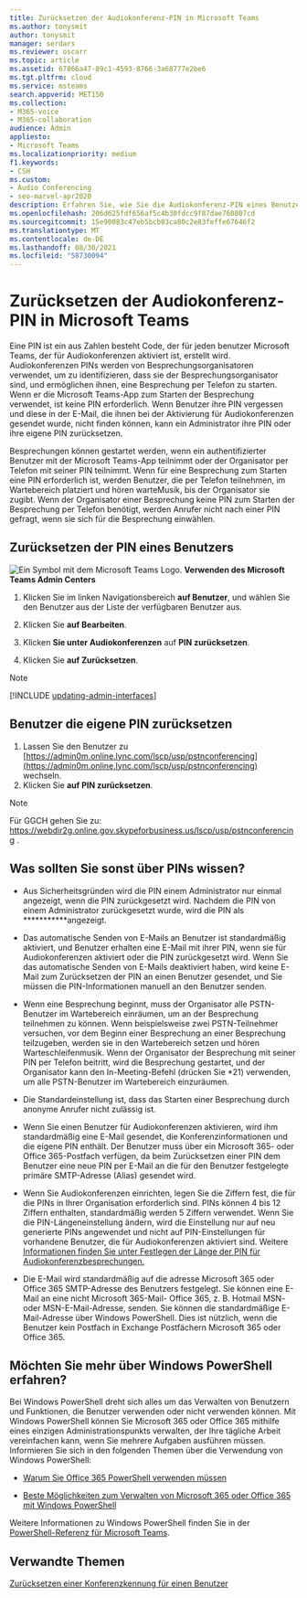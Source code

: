 ```yaml
---
title: Zurücksetzen der Audiokonferenz-PIN in Microsoft Teams
ms.author: tonysmit
author: tonysmit
manager: serdars
ms.reviewer: oscarr
ms.topic: article
ms.assetid: 67866a47-89c1-4593-8766-3a68777e2be6
ms.tgt.pltfrm: cloud
ms.service: msteams
search.appverid: MET150
ms.collection:
- M365-voice
- M365-collaboration
audience: Admin
appliesto:
- Microsoft Teams
ms.localizationpriority: medium
f1.keywords:
- CSH
ms.custom:
- Audio Conferencing
- seo-marvel-apr2020
description: Erfahren Sie, wie Sie die Audiokonferenz-PIN eines Benutzers in ihrer Microsoft Teams zurücksetzen, und erfahren Sie wichtige Informationen zu PINs.
ms.openlocfilehash: 206d625fdf656af5c4b30fdcc9f87dae760807cd
ms.sourcegitcommit: 15e90083c47eb5bcb03ca80c2e83feffe67646f2
ms.translationtype: MT
ms.contentlocale: de-DE
ms.lasthandoff: 08/30/2021
ms.locfileid: "58730094"
---
```

# <a name="reset-the-audio-conferencing-pin-in-microsoft-teams"></a>Zurücksetzen der Audiokonferenz-PIN in Microsoft Teams

Eine PIN ist ein aus Zahlen besteht Code, der für jeden benutzer Microsoft Teams, der für Audiokonferenzen aktiviert ist, erstellt wird. Audiokonferenzen PINs werden von Besprechungsorganisatoren verwendet, um zu identifizieren, dass sie der Besprechungsorganisator sind, und ermöglichen ihnen, eine Besprechung per Telefon zu starten. Wenn er die Microsoft Teams-App zum Starten der Besprechung verwendet, ist keine PIN erforderlich. Wenn Benutzer ihre PIN vergessen und diese in der E-Mail, die ihnen bei der Aktivierung für Audiokonferenzen gesendet wurde, nicht finden können, kann ein Administrator ihre PIN oder ihre eigene PIN zurücksetzen.
  
Besprechungen können gestartet werden, wenn ein authentifizierter Benutzer mit der Microsoft Teams-App teilnimmt oder der Organisator per Telefon mit seiner PIN teilnimmt. Wenn für eine Besprechung zum Starten eine PIN erforderlich ist, werden Benutzer, die per Telefon teilnehmen, im Wartebereich platziert und hören warteMusik, bis der Organisator sie zugibt. Wenn der Organisator einer Besprechung keine PIN zum Starten der Besprechung per Telefon benötigt, werden Anrufer nicht nach einer PIN gefragt, wenn sie sich für die Besprechung einwählen.

## <a name="reset-a-users-pin"></a>Zurücksetzen der PIN eines Benutzers

![Ein Symbol mit dem Microsoft Teams Logo.](media/teams-logo-30x30.png) **Verwenden des Microsoft Teams Admin Centers**

1. Klicken Sie im linken Navigationsbereich **auf Benutzer**, und wählen Sie den Benutzer aus der Liste der verfügbaren Benutzer aus.

2. Klicken Sie **auf Bearbeiten**.

3. Klicken **Sie unter Audiokonferenzen** auf **PIN zurücksetzen**.

4. Klicken Sie **auf Zurücksetzen**.
 
> [!Note]
> [!INCLUDE [updating-admin-interfaces](includes/updating-admin-interfaces.md)]
   
## <a name="have-a-user-reset-their-own-pin"></a>Benutzer die eigene PIN zurücksetzen

1. Lassen Sie den Benutzer zu [https://admin0m.online.lync.com/lscp/usp/pstnconferencing](https://admin0m.online.lync.com/lscp/usp/pstnconferencing) wechseln.
2. Klicken Sie **auf PIN zurücksetzen**. 

> [!NOTE]
> Für GGCH gehen Sie zu: https://webdir2g.online.gov.skypeforbusiness.us/lscp/usp/pstnconferencing .

## <a name="what-else-should-you-know-about-pins"></a>Was sollten Sie sonst über PINs wissen?

- Aus Sicherheitsgründen wird die PIN einem Administrator nur einmal angezeigt, wenn die PIN zurückgesetzt wird. Nachdem die PIN von einem Administrator zurückgesetzt wurde, wird die PIN als ***********angezeigt.
    
- Das automatische Senden von E-Mails an Benutzer ist standardmäßig aktiviert, und Benutzer erhalten eine E-Mail mit ihrer PIN, wenn sie für Audiokonferenzen aktiviert oder die PIN zurückgesetzt wird. Wenn Sie das automatische Senden von E-Mails deaktiviert haben, wird keine E-Mail zum Zurücksetzen der PIN an einen Benutzer gesendet, und Sie müssen die PIN-Informationen manuell an den Benutzer senden.
    
- Wenn eine Besprechung beginnt, muss der Organisator alle PSTN-Benutzer im Wartebereich einräumen, um an der Besprechung teilnehmen zu können. Wenn beispielsweise zwei PSTN-Teilnehmer versuchen, vor dem Beginn einer Besprechung an einer Besprechung teilzugeben, werden sie in den Wartebereich setzen und hören Warteschleifenmusik. Wenn der Organisator der Besprechung mit seiner PIN per Telefon beitritt, wird die Besprechung gestartet, und der Organisator kann den In-Meeting-Befehl (drücken Sie *21) verwenden, um alle PSTN-Benutzer im Wartebereich einzuräumen.
    
- Die Standardeinstellung ist, dass das Starten einer Besprechung durch anonyme Anrufer nicht zulässig ist.
    
- Wenn Sie einen Benutzer für Audiokonferenzen aktivieren, wird ihm standardmäßig eine E-Mail gesendet, die Konferenzinformationen und die eigene PIN enthält. Der Benutzer muss über ein Microsoft 365- oder Office 365-Postfach verfügen, da beim Zurücksetzen einer PIN dem Benutzer eine neue PIN per E-Mail an die für den Benutzer festgelegte primäre SMTP-Adresse (Alias) gesendet wird.
    
- Wenn Sie Audiokonferenzen einrichten, legen Sie die Ziffern fest, die für die PINs in Ihrer Organisation erforderlich sind. PINs können 4 bis 12 Ziffern enthalten, standardmäßig werden 5 Ziffern verwendet. Wenn Sie die PIN-Längeneinstellung ändern, wird die Einstellung nur auf neu generierte PINs angewendet und nicht auf PIN-Einstellungen für vorhandene Benutzer, die für Audiokonferenzen aktiviert sind. Weitere [Informationen finden Sie unter Festlegen der Länge der PIN für Audiokonferenzbesprechungen.](Set-the-PIN-length-for-Audio-Conferencing-meetings-in-teams.md)
    
- Die E-Mail wird standardmäßig auf die adresse Microsoft 365 oder Office 365 SMTP-Adresse des Benutzers festgelegt. Sie können eine E-Mail an eine nicht Microsoft 365-Mail- Office 365, z. B. Hotmail MSN- oder MSN-E-Mail-Adresse, senden. Sie können die standardmäßige E-Mail-Adresse über Windows PowerShell. Dies ist nützlich, wenn die Benutzer kein Postfach in Exchange Postfächern Microsoft 365 oder Office 365.

    

## <a name="want-to-know-more-about-windows-powershell"></a>Möchten Sie mehr über Windows PowerShell erfahren?

Bei Windows PowerShell dreht sich alles um das Verwalten von Benutzern und Funktionen, die Benutzer verwenden oder nicht verwenden können. Mit Windows PowerShell können Sie Microsoft 365 oder Office 365 mithilfe eines einzigen Administrationspunkts verwalten, der Ihre tägliche Arbeit vereinfachen kann, wenn Sie mehrere Aufgaben ausführen müssen. Informieren Sie sich in den folgenden Themen über die Verwendung von Windows PowerShell:
    
  - [Warum Sie Office 365 PowerShell verwenden müssen](/microsoft-365/enterprise/why-you-need-to-use-microsoft-365-powershell)
    
  - [Beste Möglichkeiten zum Verwalten von Microsoft 365 oder Office 365 mit Windows PowerShell](/previous-versions//dn568025(v=technet.10))
    
Weitere Informationen zu Windows PowerShell finden Sie in der [PowerShell-Referenz für Microsoft Teams](/powershell/module/teams/?view=teams-ps).
  
## <a name="related-topics"></a>Verwandte Themen

[Zurücksetzen einer Konferenzkennung für einen Benutzer](reset-a-conference-id-for-a-user-in-teams.md)
